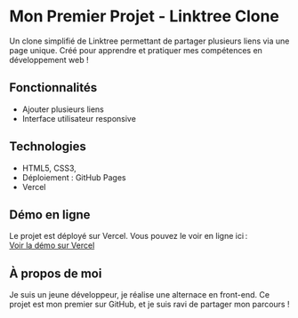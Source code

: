 # Mon Premier Projet - Linktree Clone

Un clone simplifié de Linktree permettant de partager plusieurs liens via une page unique. Créé pour apprendre et pratiquer mes compétences en développement web !

## Fonctionnalités

- Ajouter plusieurs liens
- Interface utilisateur responsive

## Technologies

- HTML5, CSS3,
- Déploiement : GitHub Pages
- Vercel

## Démo en ligne

Le projet est déployé sur Vercel. Vous pouvez le voir en ligne ici :  
[Voir la démo sur Vercel](https://monprojet.vercel.app)


## À propos de moi

Je suis un jeune développeur, je réalise une alternace en front-end. Ce projet est mon premier sur GitHub, et je suis ravi de partager mon parcours !



